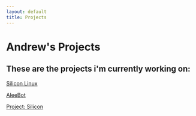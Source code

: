 ```yaml
---
layout: default
title: Projects
---
```


<h1 class ="title">Andrew's Projects</h1>
<h2>These are the projects i'm currently working on:</h2>
<p><a href="https://silicon-linux.net">Silicon Linux</a></p>
<p><a href="https://github.com/AleeCorp/AleeBot">AleeBot</a></p>
<p><a href="https://github.com/UniverseDevGroup/Project-Silicon">Project: Silicon</a></p>
